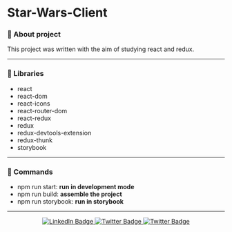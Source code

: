 # Star-Wars-Client

### :pushpin: About project
<p align="justify">This project was written with the aim of studying react and redux.</p>

---

### :book: Libraries

- react
- react-dom
- react-icons
- react-router-dom
- react-redux
- redux
- redux-devtools-extension
- redux-thunk
- storybook

---

### :pizza: Commands

- npm run start: <strong>run in development mode</strong>
- npm run build: <strong>assemble the project</strong>
- npm run storybook: <strong>run in storybook</strong>

---

<div id="badges" align="center">  
<a href="https://www.linkedin.com/in/sinedviper"> 
<img src="https://img.shields.io/badge/LinkedIn-blue?style=for-the-badge&logo=linkedin&logoColor=white" alt="LinkedIn Badge"/> 
</a> 
<a href="https://www.instagram.com/sinedviper"> 
<img src="https://img.shields.io/badge/Instagram-orange?style=for-the-badge&logo=instagram&logoColor=white" alt="Twitter Badge"/> 
</a>
<a href="https://www.t.me/sinedviper"> 
<img src="https://img.shields.io/badge/Telegram-purple?style=for-the-badge&logo=telegram&logoColor=white" alt="Twitter Badge"/> 
</a>
</div>
